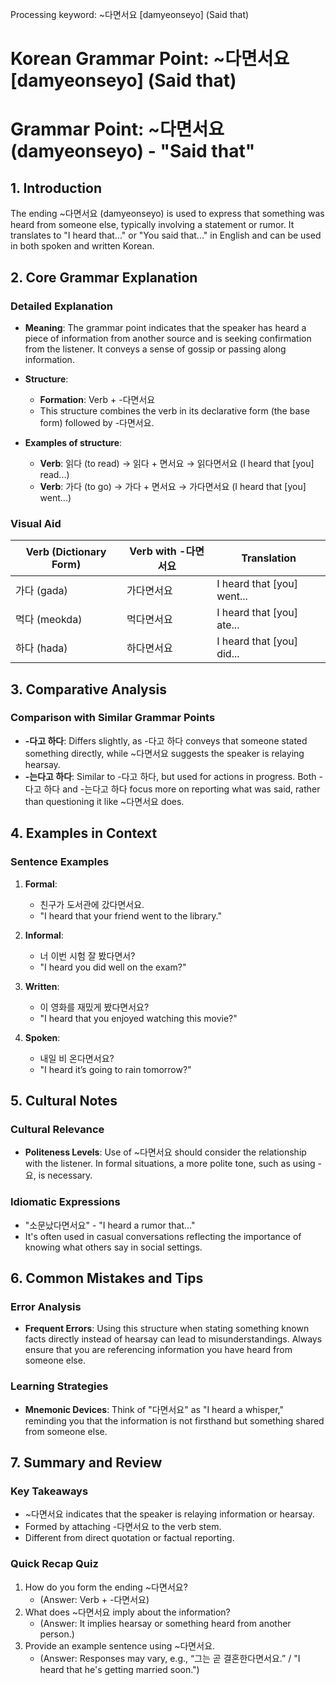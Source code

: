 Processing keyword: ~다면서요 [damyeonseyo] (Said that)
# Korean Grammar Point: ~다면서요 [damyeonseyo] (Said that)
# Grammar Point: ~다면서요 (damyeonseyo) - "Said that"
## 1. Introduction
The ending ~다면서요 (damyeonseyo) is used to express that something was heard from someone else, typically involving a statement or rumor. It translates to "I heard that..." or "You said that..." in English and can be used in both spoken and written Korean.
## 2. Core Grammar Explanation
### Detailed Explanation
- **Meaning**: The grammar point indicates that the speaker has heard a piece of information from another source and is seeking confirmation from the listener. It conveys a sense of gossip or passing along information.
  
- **Structure**: 
  - **Formation**: Verb + -다면서요 
  - This structure combines the verb in its declarative form (the base form) followed by -다면서요.
  
- **Examples of structure**:
  - **Verb**: 읽다 (to read) → 읽다 + 면서요 → 읽다면서요 (I heard that [you] read...)
  - **Verb**: 가다 (to go) → 가다 + 면서요 → 가다면서요 (I heard that [you] went...)
### Visual Aid
| Verb (Dictionary Form) | Verb with -다면서요         | Translation                      |
|-------------------------|-----------------------------|----------------------------------|
| 가다 (gada)             | 가다면서요                  | I heard that [you] went...     |
| 먹다 (meokda)          | 먹다면서요                 | I heard that [you] ate...      |
| 하다 (hada)            | 하다면서요                 | I heard that [you] did...      |
## 3. Comparative Analysis
### Comparison with Similar Grammar Points
- **-다고 하다**: Differs slightly, as -다고 하다 conveys that someone stated something directly, while ~다면서요 suggests the speaker is relaying hearsay.
- **-는다고 하다**: Similar to -다고 하다, but used for actions in progress. Both -다고 하다 and -는다고 하다 focus more on reporting what was said, rather than questioning it like ~다면서요 does.
## 4. Examples in Context
### Sentence Examples
1. **Formal**: 
   - 친구가 도서관에 갔다면서요. 
   - "I heard that your friend went to the library."
  
2. **Informal**: 
   - 너 이번 시험 잘 봤다면서? 
   - "I heard you did well on the exam?"
  
3. **Written**: 
   - 이 영화를 재밌게 봤다면서요? 
   - "I heard that you enjoyed watching this movie?"
  
4. **Spoken**: 
   - 내일 비 온다면서요? 
   - "I heard it’s going to rain tomorrow?"
## 5. Cultural Notes
### Cultural Relevance
- **Politeness Levels**: Use of ~다면서요 should consider the relationship with the listener. In formal situations, a more polite tone, such as using -요, is necessary.
  
### Idiomatic Expressions
- "소문났다면서요" - "I heard a rumor that..."
- It's often used in casual conversations reflecting the importance of knowing what others say in social settings.
## 6. Common Mistakes and Tips
### Error Analysis
- **Frequent Errors**: Using this structure when stating something known facts directly instead of hearsay can lead to misunderstandings. Always ensure that you are referencing information you have heard from someone else.
  
### Learning Strategies
- **Mnemonic Devices**: Think of "다면서요" as "I heard a whisper," reminding you that the information is not firsthand but something shared from someone else.
## 7. Summary and Review
### Key Takeaways
- ~다면서요 indicates that the speaker is relaying information or hearsay.
- Formed by attaching -다면서요 to the verb stem.
- Different from direct quotation or factual reporting.
### Quick Recap Quiz
1. How do you form the ending ~다면서요?  
   - (Answer: Verb + -다면서요)
2. What does ~다면서요 imply about the information?  
   - (Answer: It implies hearsay or something heard from another person.)
3. Provide an example sentence using ~다면서요.  
   - (Answer: Responses may vary, e.g., “그는 곧 결혼한다면서요.” / "I heard that he's getting married soon.")

